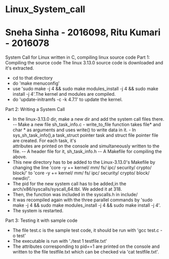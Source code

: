 # Linux_System_call
# Sneha Sinha - 2016098, Ritu Kumari - 2016078
System Call for Linux written in C, compiling linux source code
Part 1: Compiling the source code
The linux 3.13.0 source code is downloaded and it's extracted.
- cd to that directory
- do 'make menuconfig'
- use 'sudo make -j 4 && sudo make modules_install -j 4 && sudo make install -j 4'.The kernel and modules are compiled.
- do 'update-initramfs -c -k 4.7.1' to update the kernel.

Part 2: Writing a System Call
- In the linux-3.13.0 dir, make a new dir and add the system call files there.
  -- Make a new file sh_task_info.c
        - write_to_file function takes file* and char * as arguments and uses write() to write data in it.
        - In sys_sh_task_info(),a task_struct pointer task and struct file pointer file are created. For each task, it's                 
          attributes are printed on the console and simultaneously written to the file. 
  -- A header file for it, sh_task_info.h
  -- A Makefile for compiling the above.
- This new directory has to be added to the Linux-3.13.0's Makefile by changing the line 'core -y  += kernel/ mm/ fs/ ipc/ security/ crypto/ block/' to 'core -y  += kernel/ mm/ fs/ ipc/ security/ crypto/ block/ newdir/'.
- The pid for the new system call has to be added,in the arch/x86/syscalls/syscall_64.tbl. We added it at 318.
- Then, the function was included in the syscalls.h in include/ 
- It was recompiled again with the three parallel commands by 'sudo make -j 4 && sudo make modules_install -j 4 && sudo make install -j 4'.
- The system is restarted.

Part 3: Testing it with sample code
- The file test.c is the sample test code, it should be run with 'gcc test.c -o test'
- The executable is run with './test 1 testfile.txt'
- The attributes corresponding to pid==1 are printed on the console and written to the file testfile.txt which can be checked via 'cat testfile.txt'.



        
